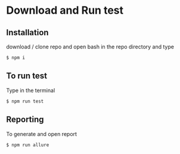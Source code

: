 # Download and Run test

## Installation
download / clone repo and open bash in the repo directory and type

```
$ npm i
```

## To run test
Type in the terminal  

```
$ npm run test
```

## Reporting
To generate and open report

```
$ npm run allure
```